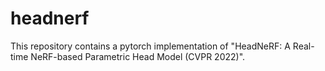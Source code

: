 # headnerf
This repository contains a pytorch implementation of "HeadNeRF: A Real-time NeRF-based Parametric Head Model (CVPR 2022)".
